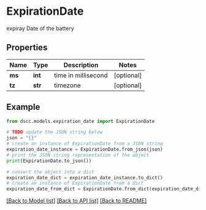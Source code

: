 # ExpirationDate

expiray Date of the battery

## Properties

Name | Type | Description | Notes
------------ | ------------- | ------------- | -------------
**ms** | **int** | time in millisecond | [optional] 
**tz** | **str** | timezone | [optional] 

## Example

```python
from dscc.models.expiration_date import ExpirationDate

# TODO update the JSON string below
json = "{}"
# create an instance of ExpirationDate from a JSON string
expiration_date_instance = ExpirationDate.from_json(json)
# print the JSON string representation of the object
print(ExpirationDate.to_json())

# convert the object into a dict
expiration_date_dict = expiration_date_instance.to_dict()
# create an instance of ExpirationDate from a dict
expiration_date_from_dict = ExpirationDate.from_dict(expiration_date_dict)
```
[[Back to Model list]](../README.md#documentation-for-models) [[Back to API list]](../README.md#documentation-for-api-endpoints) [[Back to README]](../README.md)


